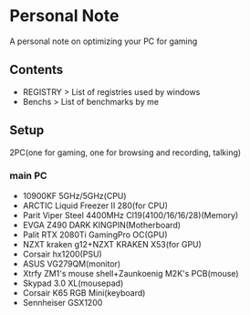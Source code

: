 # Personal Note
A personal note on optimizing your PC for gaming
## Contents
- REGISTRY > List of registries used by windows
- Benchs > List of benchmarks by me
## Setup
2PC(one for gaming, one for browsing and recording, talking)
### main PC
- 10900KF 5GHz/5GHz(CPU)
- ARCTIC Liquid Freezer II 280(for CPU)
- Parit Viper Steel 4400MHz Cl19(4100/16/16/28)(Memory)
- EVGA Z490 DARK KINGPIN(Motherboard)
- Palit RTX 2080Ti GamingPro OC(GPU)
- NZXT kraken g12+NZXT KRAKEN X53(for GPU)
- Corsair hx1200(PSU)
- ASUS VG279QM(monitor)
- Xtrfy ZM1's mouse shell+Zaunkoenig M2K's PCB(mouse)
- Skypad 3.0 XL(mousepad)
- Corsair K65 RGB Mini(keyboard)
- Sennheiser GSX1200
